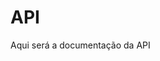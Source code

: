<!--
 Copyright (c) 2023 Rafael F.M. & Reinaldo
 
 This software is released under the MIT License.
 https://opensource.org/licenses/MIT
-->

# API

Aqui será a documentação da API